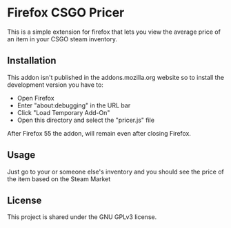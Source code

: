 # Firefox CSGO Pricer

This is a simple extension for firefox that lets you view the average price of an item in your CSGO steam inventory.

## Installation

This addon isn't published in the addons.mozilla.org website so to install the development version you have to:
 * Open Firefox
 * Enter "about:debugging" in the URL bar
 * Click "Load Temporary Add-On"
 * Open this directory and select the "pricer.js" file

After Firefox 55 the addon, will remain even after closing Firefox.

## Usage

Just go to your or someone else's inventory and you should see the price of the item based on the Steam Market 

## License

This project is shared under the GNU GPLv3 license.

